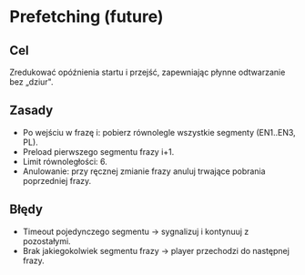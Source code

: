 # Prefetching (future)

## Cel
Zredukować opóźnienia startu i przejść, zapewniając płynne odtwarzanie bez „dziur".

## Zasady
- Po wejściu w frazę i: pobierz równolegle wszystkie segmenty (EN1..EN3, PL).
- Preload pierwszego segmentu frazy i+1.
- Limit równoległości: 6.
- Anulowanie: przy ręcznej zmianie frazy anuluj trwające pobrania poprzedniej frazy.


## Błędy
- Timeout pojedynczego segmentu → sygnalizuj i kontynuuj z pozostałymi.
- Brak jakiegokolwiek segmentu frazy → player przechodzi do następnej frazy.

